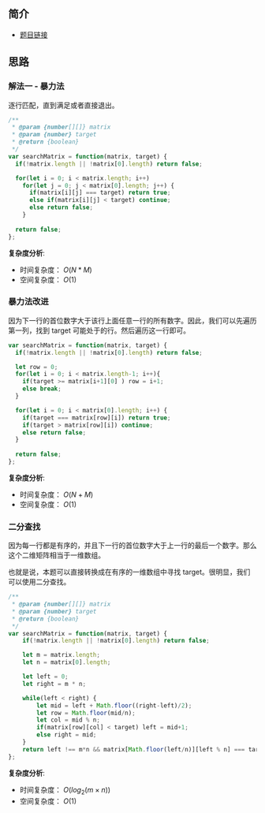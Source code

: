 ## 简介
- [题目链接](https://leetcode-cn.com/problems/search-a-2d-matrix/)

## 思路
### 解法一 - 暴力法
逐行匹配，直到满足或者直接退出。

```javascript
/**
 * @param {number[][]} matrix
 * @param {number} target
 * @return {boolean}
 */
var searchMatrix = function(matrix, target) {
  if(!matrix.length || !matrix[0].length) return false;

  for(let i = 0; i < matrix.length; i++)
    for(let j = 0; j < matrix[0].length; j++) {
      if(matrix[i][j] === target) return true;
      else if(matrix[i][j] < target) continue;
      else return false;
    }
  
  return false;
};
```
**复杂度分析**:
- 时间复杂度： $O(N*M)$
- 空间复杂度： $O(1)$


### 暴力法改进
因为下一行的首位数字大于该行上面任意一行的所有数字。因此，我们可以先遍历第一列，找到 target 可能处于的行。然后遍历这一行即可。
```javascript
var searchMatrix = function(matrix, target) {
  if(!matrix.length || !matrix[0].length) return false;

  let row = 0;
  for(let i = 0; i < matrix.length-1; i++){
    if(target >= matrix[i+1][0] ) row = i+1;
    else break;
  }

  for(let i = 0; i < matrix[0].length; i++) {
    if(target === matrix[row][i]) return true;
    if(target > matrix[row][i]) continue;
    else return false;
  }
  
  return false;
};
```

**复杂度分析**:
- 时间复杂度： $O(N+M)$
- 空间复杂度： $O(1)$

### 二分查找
因为每一行都是有序的，并且下一行的首位数字大于上一行的最后一个数字。那么这个二维矩阵相当于一维数组。

也就是说，本题可以直接转换成在有序的一维数组中寻找 target。很明显，我们可以使用二分查找。

```javascript
/**
 * @param {number[][]} matrix
 * @param {number} target
 * @return {boolean}
 */
var searchMatrix = function(matrix, target) {
    if(!matrix.length || !matrix[0].length) return false;

    let m = matrix.length;
    let n = matrix[0].length;

    let left = 0;
    let right = m * n;

    while(left < right) {
        let mid = left + Math.floor((right-left)/2);
        let row = Math.floor(mid/n);
        let col = mid % n;
        if(matrix[row][col] < target) left = mid+1;
        else right = mid;
    }
    return left !== m*n && matrix[Math.floor(left/n)][left % n] === target;
};
```

**复杂度分析**:
- 时间复杂度： $O(log_2(m \times n))$
- 空间复杂度： $O(1)$
